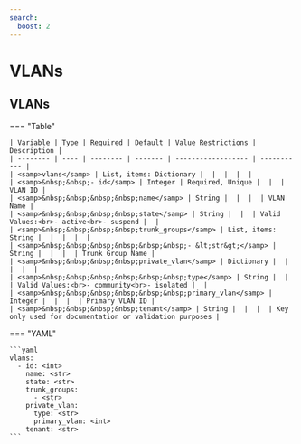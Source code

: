 ```yaml
---
search:
  boost: 2
---
```


# VLANs
## VLANs

=== "Table"


    | Variable | Type | Required | Default | Value Restrictions | Description |
    | -------- | ---- | -------- | ------- | ------------------ | ----------- |
    | <samp>vlans</samp> | List, items: Dictionary |  |  |  |  |
    | <samp>&nbsp;&nbsp;- id</samp> | Integer | Required, Unique |  |  | VLAN ID |
    | <samp>&nbsp;&nbsp;&nbsp;&nbsp;name</samp> | String |  |  |  | VLAN Name |
    | <samp>&nbsp;&nbsp;&nbsp;&nbsp;state</samp> | String |  |  | Valid Values:<br>- active<br>- suspend |  |
    | <samp>&nbsp;&nbsp;&nbsp;&nbsp;trunk_groups</samp> | List, items: String |  |  |  |  |
    | <samp>&nbsp;&nbsp;&nbsp;&nbsp;&nbsp;&nbsp;- &lt;str&gt;</samp> | String |  |  |  | Trunk Group Name |
    | <samp>&nbsp;&nbsp;&nbsp;&nbsp;private_vlan</samp> | Dictionary |  |  |  |  |
    | <samp>&nbsp;&nbsp;&nbsp;&nbsp;&nbsp;&nbsp;type</samp> | String |  |  | Valid Values:<br>- community<br>- isolated |  |
    | <samp>&nbsp;&nbsp;&nbsp;&nbsp;&nbsp;&nbsp;primary_vlan</samp> | Integer |  |  |  | Primary VLAN ID |
    | <samp>&nbsp;&nbsp;&nbsp;&nbsp;tenant</samp> | String |  |  |  | Key only used for documentation or validation purposes |

=== "YAML"

    ```yaml
    vlans:
      - id: <int>
        name: <str>
        state: <str>
        trunk_groups:
          - <str>
        private_vlan:
          type: <str>
          primary_vlan: <int>
        tenant: <str>
    ```
